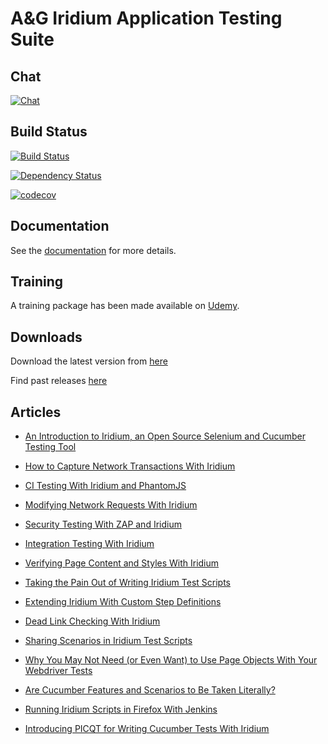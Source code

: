 # A&G Iridium Application Testing Suite

## Chat

[![Chat](https://badges.gitter.im/Iridiumtester/repo.png)](https://gitter.im/Iridiumtester/Lobby)

## Build Status
[![Build Status](https://travis-ci.org/mcasperson/IridiumApplicationTesting.svg?branch=master)](https://travis-ci.org/mcasperson/IridiumApplicationTesting)

[![Dependency Status](https://www.versioneye.com/user/projects/57c4c52f69d94900403f6466/badge.svg?style=flat-square)](https://www.versioneye.com/user/projects/57c4c52f69d94900403f6466)

[![codecov](https://codecov.io/gh/mcasperson/IridiumApplicationTesting/branch/master/graph/badge.svg)](https://codecov.io/gh/mcasperson/IridiumApplicationTesting)

## Documentation
See the [documentation](https://autogeneral.gitbooks.io/iridiumapplicationtesting-gettingstartedguide/content/)
for more details.

## Training
A training package has been made available on [Udemy](https://www.udemy.com/creating-end-to-end-tests-with-cucumber-and-webdriver/?couponCode=IRIDIUM_COUPON_2017).

## Downloads
Download the latest version from [here](https://s3.amazonaws.com/iridium-release/IridiumApplicationTesting.jar)

Find past releases [here](https://github.com/mcasperson/IridiumApplicationTesting/releases)

## Articles

* [An Introduction to Iridium, an Open Source Selenium and Cucumber Testing Tool](https://dzone.com/articles/an-introduction-to-iridium-an-open-source-selenium)

* [How to Capture Network Transactions With Iridium](https://dzone.com/articles/network-analysis-with-iridium)

* [CI Testing With Iridium and PhantomJS](https://dzone.com/articles/ci-testing-with-iridium-and-phantomjs)

* [Modifying Network Requests With Iridium](https://dzone.com/articles/modifying-network-requests-with-iridium)

* [Security Testing With ZAP and Iridium](https://dzone.com/articles/security-testing-with-zap-and-iridium)

* [Integration Testing With Iridium](https://dzone.com/articles/integration-testing-with-iridium)

* [Verifying Page Content and Styles With Iridium](http://dzone.com/articles/verifying-page-content-and-styles-with-iridium)

* [Taking the Pain Out of Writing Iridium Test Scripts](https://dzone.com/articles/taking-the-pain-out-of-writing-iridium-test-script)

* [Extending Iridium With Custom Step Definitions](https://dzone.com/articles/extending-iridium-with-custom-step-definitions)

* [Dead Link Checking With Iridium](https://dzone.com/articles/dead-link-checking-with-iridium)

* [Sharing Scenarios in Iridium Test Scripts](https://dzone.com/articles/sharing-scenarios-in-iridium-test-scripts)

* [Why You May Not Need (or Even Want) to Use Page Objects With Your Webdriver Tests](https://dzone.com/articles/why-you-may-not-need-or-even-want-to-use-page-obje)

* [Are Cucumber Features and Scenarios to Be Taken Literally?](https://dzone.com/articles/do-you-need-to-take-a-literal-view-of-features-and)

* [Running Iridium Scripts in Firefox With Jenkins](https://dzone.com/articles/running-iridium-scripts-in-firefox-in-jenkins)

* [Introducing PICQT for Writing Cucumber Tests With Iridium](https://dzone.com/articles/introducing-picqt-for-writing-cucumber-tests-with)

